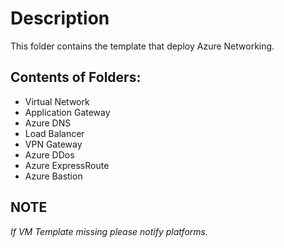 # Description 

This folder contains the template that deploy Azure Networking. 

## Contents of Folders:

- Virtual Network
- Application Gateway
- Azure DNS
- Load Balancer
- VPN Gateway
- Azure DDos
- Azure ExpressRoute
- Azure Bastion

## NOTE

_If VM Template missing please notify platforms._
